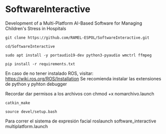 # SoftwareInteractive
Development of a Multi-Platform AI-Based Software for Managing Children's Stress in Hospitals

    git clone https://github.com/RAMEL-ESPOL/SoftwareInteractive.git

    cd/SoftwareInteractive

    sudo apt install -y portaudio19-dev python3-pyaudio wmctrl ffmpeg

    pip install -r requirements.txt

En caso de no tener instalado ROS, visitar: https://wiki.ros.org/ROS/Installation
Se recomienda instalar las extensiones de python y pyhton debugger

Recordar dar permisos a los archivos con chmod +x nomarchivo.launch

    catkin_make

    source devel/setup.bash

Para correr el sistema de expresión facial 
    roslaunch software_interactive multiplatform.launch









